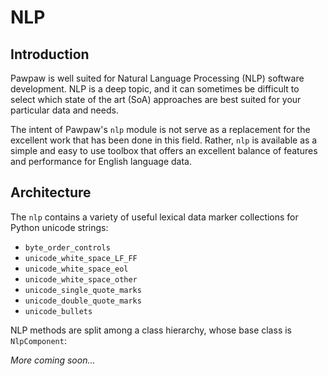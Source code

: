 # NLP

## Introduction

Pawpaw is well suited for Natural Language Processing (NLP) software development.  NLP is a deep topic, and it can sometimes be difficult to select which state of the art (SoA) approaches are best suited for your particular data and needs.

The intent of Pawpaw's ``nlp`` module is not serve as a replacement for the excellent work that has been done in this field.  Rather, ``nlp`` is available as a simple and easy to use toolbox that offers an excellent balance of features and performance for English language data.

## Architecture

The ``nlp`` contains a variety of useful lexical data marker collections for Python unicode strings:

* ``byte_order_controls``
* ``unicode_white_space_LF_FF``
* ``unicode_white_space_eol``
* ``unicode_white_space_other``
* ``unicode_single_quote_marks``
* ``unicode_double_quote_marks``
* ``unicode_bullets``

NLP methods are split among a class hierarchy, whose base class is ``NlpComponent``:

*More coming soon...*
